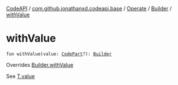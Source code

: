 [CodeAPI](../../../index.md) / [com.github.jonathanxd.codeapi.base](../../index.md) / [Operate](../index.md) / [Builder](index.md) / [withValue](.)

# withValue

`fun withValue(value: `[`CodePart`](../../../com.github.jonathanxd.codeapi/-code-part/index.md)`?): `[`Builder`](index.md)

Overrides [Builder.withValue](../../-value-holder/-builder/with-value.md)

See [T.value](#)


